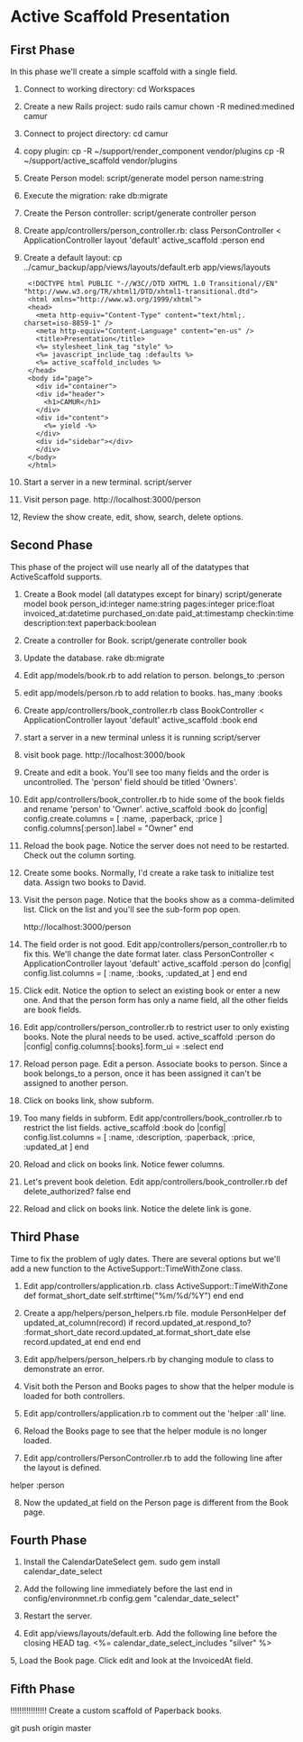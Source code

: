 # Active Scaffold Presentation

## First Phase

In this phase we'll create a simple scaffold with a single field.

1. Connect to working directory:
        cd Workspaces

2. Create a new Rails project:
        sudo rails camur
        chown -R medined:medined camur

3. Connect to project directory:
        cd camur

4. copy plugin:
        cp -R ~/support/render_component vendor/plugins
        cp -R ~/support/active_scaffold vendor/plugins

5. Create Person model:
        script/generate model person name:string

6. Execute the migration:
        rake db:migrate

7. Create the Person controller:
        script/generate controller person

8. Create app/controllers/person_controller.rb:
        class PersonController < ApplicationController
          layout 'default'
          active_scaffold :person
        end

9. Create a default layout:
        cp ../camur_backup/app/views/layouts/default.erb app/views/layouts

        <!DOCTYPE html PUBLIC "-//W3C//DTD XHTML 1.0 Transitional//EN" "http://www.w3.org/TR/xhtml1/DTD/xhtml1-transitional.dtd">
        <html xmlns="http://www.w3.org/1999/xhtml">
        <head>
          <meta http-equiv="Content-Type" content="text/html;.  charset=iso-8859-1" />
          <meta http-equiv="Content-Language" content="en-us" />
          <title>Presentation</title>
          <%= stylesheet_link_tag "style" %>
          <%= javascript_include_tag :defaults %>
          <%= active_scaffold_includes %>
        </head>
        <body id="page">
          <div id="container">
          <div id="header">
            <h1>CAMUR</h1>
          </div>
          <div id="content">
            <%= yield -%>
          </div>
          <div id="sidebar"></div>
          </div>
        </body>
        </html>

10. Start a server in a new terminal.
        script/server

11. Visit person page.
        http://localhost:3000/person

12, Review the show create, edit, show, search, delete options.

## Second Phase 

This phase of the project will use nearly all of the datatypes that 
ActiveScaffold supports. 

1. Create a Book model (all datatypes except for binary)
  script/generate model book person_id:integer name:string pages:integer price:float invoiced_at:datetime purchased_on:date paid_at:timestamp checkin:time description:text paperback:boolean

2. Create a controller for Book.
  script/generate controller book

3. Update the database.
  rake db:migrate

4. Edit app/models/book.rb to add relation to person.
  belongs_to :person

5. edit app/models/person.rb to add relation to books.
  has_many :books

6. Create app/controllers/book_controller.rb
  class BookController < ApplicationController
    layout 'default'
    active_scaffold :book
  end

7. start a server in a new terminal unless it is running
  script/server

8. visit book page.
  http://localhost:3000/book

9. Create and edit a book. You'll see too many fields and the order is uncontrolled.
The 'person' field should be titled 'Owners'.

10. Edit app/controllers/book_controller.rb to hide some of the book fields and rename 'person' to 'Owner'.
    active_scaffold :book do |config|
      config.create.columns = [ :name, :paperback, :price ]
      config.columns[:person].label = "Owner" 
    end

11. Reload the book page. Notice the server does not need to be restarted.
Check out the column sorting.

12. Create some books. Normally, I'd create a rake task to initialize test data.
Assign two books to David.

13. Visit the person page. Notice that the books show as a comma-delimited list.
Click on the list and you'll see the sub-form pop open.

    http://localhost:3000/person


14. The field order is not good. Edit app/controllers/person_controller.rb to fix this.
We'll change the date format later. 
    class PersonController < ApplicationController
      layout 'default'
      active_scaffold :person do |config|
        config.list.columns = [ :name, :books, :updated_at ]
      end
    end

15. Click edit. Notice the option to select an existing book or 
enter a new one. And that the person form
has only a name field, all the other fields are book fields.

16. Edit app/controllers/person_controller.rb to restrict user to only existing books. Note the plural needs to be used.
        active_scaffold :person do |config|
          config.columns[:books].form_ui = :select
        end

17. Reload person page. Edit a person. Associate books to person. Since
a book belongs_to a person, once it has been assigned it can't be 
assigned to another person.

18. Click on books link, show subform. 

19. Too many fields in subform. Edit app/controllers/book_controller.rb to restrict the list fields.
        active_scaffold :book do |config|
          config.list.columns = [ :name, :description, :paperback, :price, :updated_at ]
        end

20. Reload and click on books link. Notice fewer columns.

21. Let's prevent book deletion. Edit app/controllers/book_controller.rb
        def delete_authorized?
          false
        end

22. Reload and click on books link. Notice the delete link is gone.

## Third Phase

Time to fix the problem of ugly dates. There are several options
but we'll add a new function to the ActiveSupport::TimeWithZone class.

1. Edit app/controllers/application.rb.
    class ActiveSupport::TimeWithZone
      def format_short_date
        self.strftime("%m/%d/%Y")
      end
    end

2. Create a app/helpers/person_helpers.rb file. 
  module PersonHelper
    def updated_at_column(record)
      if record.updated_at.respond_to? :format_short_date
        record.updated_at.format_short_date
      else
        record.updated_at
      end
     end
  end

3. Edit app/helpers/person_helpers.rb by changing module to class to 
demonstrate an error.

4. Visit both the Person and Books pages to show that the helper module
is loaded for both controllers.

5. Edit app/controllers/application.rb to comment out the 'helper :all' line.

6. Reload the Books page to see that the helper module is no longer loaded. 

7. Edit app/controllers/PersonController.rb to add the following line after
the layout is defined.

  helper :person

8. Now the updated_at field on the Person page is different from the Book page. 

## Fourth Phase

1. Install the CalendarDateSelect gem.
        sudo gem install calendar_date_select

2. Add the following line immediately before the last end in config/environmnet.rb
        config.gem "calendar_date_select"

3. Restart the server.

4. Edit app/views/layouts/default.erb. Add the following line before the closing HEAD tag.
        <%= calendar_date_select_includes "silver" %>

5, Load the Book page. Click edit and look at the InvoicedAt field.

## Fifth Phase


!!!!!!!!!!!!!!!! Create a custom scaffold of Paperback books.


git push origin master
